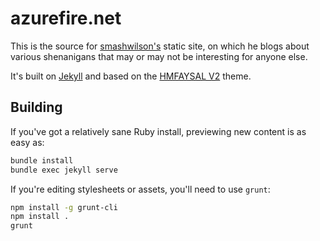 # azurefire.net

This is the source for [smashwilson's](https://github.com/smashwilson) static site, on which he blogs about various shenanigans that may or may not be interesting for anyone else.

It's built on [Jekyll](http://jekyllrb.com/) and based on the [HMFAYSAL V2](http://v2.theevilgenius.tk) theme.

## Building

If you've got a relatively sane Ruby install, previewing new content is as easy as:

```bash
bundle install
bundle exec jekyll serve
```

If you're editing stylesheets or assets, you'll need to use `grunt`:

```bash
npm install -g grunt-cli
npm install .
grunt
```
